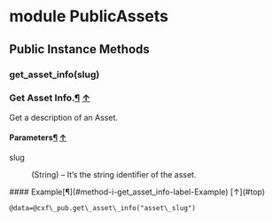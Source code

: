 # module PublicAssets [](#module-PublicAssets) [](#top)
 ## Public Instance Methods
 ### get_asset_info(slug) [](#method-i-get_asset_info)
 ### Get Asset Info.[¶](#method-i-get_asset_info-label-Get+Asset+Info.) [↑](#top)

Get a description of an Asset.

#### Parameters[¶](#method-i-get_asset_info-label-Parameters) [↑](#top)
<dl class="rdoc-list note-list">
<dt>slug
</dt>
<dd>
<p>(String) – It’s the string identifier of the asset.</p>
</dd>
</dl>
#### Example[¶](#method-i-get_asset_info-label-Example) [↑](#top)

```
@data=@cxf\_pub.get\_asset\_info("asset\_slug")
```
 